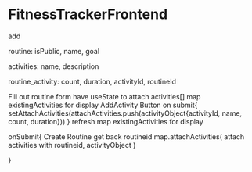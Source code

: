# FitnessTrackerFrontend
add

routine:
isPublic,
name,
goal


activities:
name,
description

routine_activity:
count,
duration,
activityId,
routineId





Fill out routine form
have useState to attach activities[]
map existingActivities for display
AddActivity Button on submit{
    setAttachActivities(attachActivities.push(activityObject{activityId, name, count, duration}))
}
refresh map existingActivities for display

onSubmit{
    Create Routine get back routineid
    map.attachActivities(
        attach activities with routineid, activityObject
    )
    
}